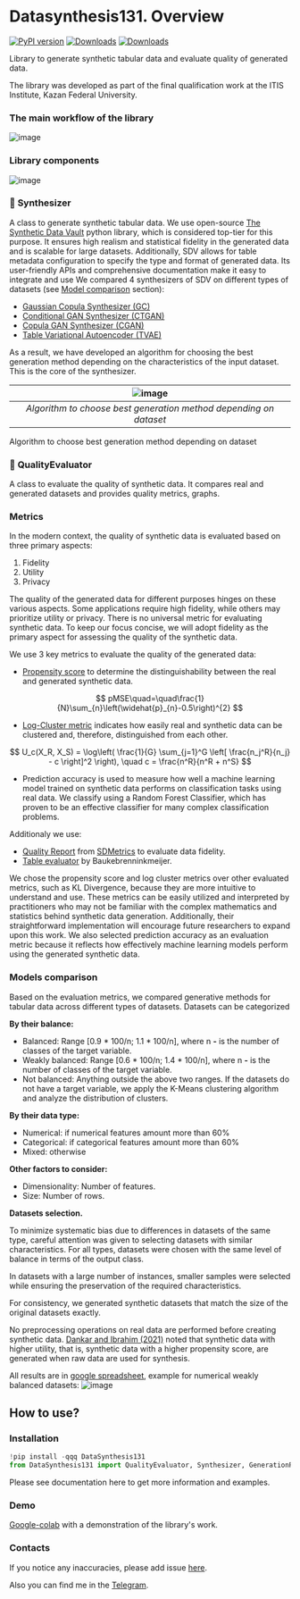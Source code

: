 # Datasynthesis131. Overview
[![PyPI version](https://badge.fury.io/py/DataSynthesis131.svg)](https://badge.fury.io/py/DataSynthesis131)
[![Downloads](https://pepy.tech/badge/DataSynthesis131)](https://pepy.tech/project/DataSynthesis131)
[![Downloads](https://pepy.tech/badge/DataSynthesis131/month)](https://pepy.tech/project/DataSynthesis131)

Library to generate synthetic tabular data and evaluate quality of generated data.

The library was developed as part of the final qualification work at the ITIS Institute, Kazan Federal University.

### The main workflow of the library
![image](https://github.com/MaratElagin/DataSynthesis131/assets/78168429/7df94cc6-c702-4229-8ac8-a43b4bd909de)

### Library components
![image](https://github.com/MaratElagin/DataSynthesis131/assets/78168429/f51280cf-2a96-40ee-828d-8c08dea7e761)

### 🎲 **Synthesizer**
A class to generate synthetic tabular data. We use open-source [The Synthetic Data Vault](https://docs.sdv.dev/sdv) python library, which is considered top-tier for this purpose. It ensures high realism and statistical fidelity in the generated data and is scalable for large datasets. Additionally, SDV allows for table metadata configuration to specify the type and format of generated data. Its user-friendly APIs and comprehensive documentation make it easy to integrate and use
We compared 4 synthesizers of SDV on different types of datasets (see [Model comparison](https://www.notion.so/Datasynthesis131-documentation-59e40c1fac4e406d88f2674a59ea83c4?pvs=21) section):

- [Gaussian Copula Synthesizer (GC)](https://docs.sdv.dev/sdv/single-table-data/modeling/synthesizers/gaussiancopulasynthesizer)
- [Conditional GAN Synthesizer (CTGAN)](https://docs.sdv.dev/sdv/single-table-data/modeling/synthesizers/ctgansynthesizer)
- [Copula GAN Synthesizer (CGAN)](https://docs.sdv.dev/sdv/single-table-data/modeling/synthesizers/copulagansynthesizer)
- [Table Variational Autoencoder (TVAE)](https://docs.sdv.dev/sdv/single-table-data/modeling/synthesizers/tvaesynthesizer)

As a result, we have developed an algorithm for choosing the best generation method depending on the characteristics of the input dataset. This is the core of the synthesizer.

| ![image](https://github.com/MaratElagin/DataSynthesis131/assets/78168429/4150d04e-0438-4492-b037-29c297167147) |
|:--:| 
| *Algorithm to choose best generation method depending on dataset* |

Algorithm to choose best generation method depending on dataset

### 📐 **QualityEvaluator**

A class to evaluate the quality of synthetic data. It compares real and generated datasets and provides quality metrics, graphs.

### Metrics

In the modern context, the quality of synthetic data is evaluated based on three primary aspects:

1. Fidelity
2. Utility
3. Privacy

The quality of the generated data for different purposes hinges on these various aspects. Some applications require high fidelity, while others may prioritize utility or privacy. There is no universal metric for evaluating synthetic data. To keep our focus concise, we will adopt fidelity as the primary aspect for assessing the quality of the synthetic data.

We use 3 key metrics to evaluate the quality of the generated data:

- [Propensity score](https://www.mdpi.com/2227-7390/11/15/3278#:~:text=distribution%20%5B26%5D.-,The%20propensity%20score,-%5B27%5D%20evaluates) to determine the distinguishability between the real and generated synthetic data.

$$
pMSE\quad=\quad\frac{1}{N}\sum_{n}\left(\widehat{p}_{n}-0.5\right)^{2}
$$

- [Log-Cluster metric](https://bmcmedresmethodol.biomedcentral.com/articles/10.1186/s12874-020-00977-1#:~:text=the%20dataset%20level.-,The%20log%2Dcluster%20metric,-%5B39%5D%20is) indicates how easily real and synthetic data can be clustered and, therefore, distinguished from each other.

$$
U_c(X_R, X_S) = \log\left( \frac{1}{G} \sum_{j=1}^G \left[ \frac{n_j^R}{n_j} - c \right]^2 \right), \quad c = \frac{n^R}{n^R + n^S}
$$

- Prediction accuracy is used to measure how well a machine learning model trained on synthetic data performs on classification tasks using real data. We classify using a Random Forest Classifier, which has proven to be an effective classifier for many complex classification problems.

Additionaly we use:

- [Quality Report](https://docs.sdv.dev/sdmetrics/reports/quality-report) from [SDMetrics](https://docs.sdv.dev/sdmetrics) to evaluate data fidelity.
- [Table evaluator](https://github.com/Baukebrenninkmeijer/table-evaluator/tree/master) by Baukebrenninkmeijer.

We chose the propensity score and log cluster metrics over other evaluated metrics, such as KL Divergence, because they are more intuitive to understand and use. These metrics can be easily utilized and interpreted by practitioners who may not be familiar with the complex mathematics and statistics behind synthetic data generation. Additionally, their straightforward implementation will encourage future researchers to expand upon this work.
We also selected prediction accuracy as an evaluation metric because it reflects how effectively machine learning models perform using the generated synthetic data.

### Models comparison

Based on the evaluation metrics, we compared generative methods for tabular data across different types of datasets. Datasets can be categorized 

**By their balance:**

- Balanced: Range [0.9 * 100/n; 1.1 * 100/n], where n **-** is the number of classes of the target variable.
- Weakly balanced: Range [0.6 * 100/n; 1.4 * 100/n], where n **-** is the number of classes of the target variable.
- Not balanced: Anything outside the above two ranges.
If the datasets do not have a target variable, we apply the K-Means clustering algorithm and analyze the distribution of clusters.

**By their data type:**

- Numerical: if numerical features amount more than 60%
- Categorical: if categorical features amount more than 60%
- Mixed: otherwise

**Other factors to consider:**

- Dimensionality: Number of features.
- Size: Number of rows.

**Datasets selection.**

To minimize systematic bias due to differences in datasets of the same type, careful attention was given to selecting datasets with similar characteristics. For all types, datasets were chosen with the same level of balance in terms of the output class.

In datasets with a large number of instances, smaller samples were selected while ensuring the preservation of the required characteristics.

For consistency, we generated synthetic datasets that match the size of the original datasets exactly.

No preprocessing operations on real data are performed before creating synthetic data. [Dankar and Ibrahim (2021)](https://www.mdpi.com/2076-3417/11/5/2158#:~:text=Does%20preprocessing%20real%20data%20prior%20to%20the%20generation%20of%20synthetic%20data%20improve%20the%20utility%20of%20the%20generated%20synthetic%20data%3F) noted that synthetic data with higher utility, that is, synthetic data with a higher propensity score, are generated when raw data are used for synthesis.

All results are in [google spreadsheet](https://docs.google.com/spreadsheets/d/1zOwbl4434EyLFWBd1YC-W45_H1f1AFZaTMWjnS6VhUY/edit?usp=sharing), example for numerical weakly balanced datasets:
![image](https://github.com/MaratElagin/DataSynthesis131/assets/78168429/c94370e9-8a21-4b82-8963-e5d549a20bc9)

## How to use?

### Installation

```python
!pip install -qqq DataSynthesis131
from DataSynthesis131 import QualityEvaluator, Synthesizer, GenerationParams
```

Please see documentation here to get more information and examples.

### Demo

[Google-colab](https://colab.research.google.com/drive/1D66Nfn_miaiLtaa09fVR0Uu6_pDr6LCm?usp=sharing) with a demonstration of the library's work.

### Contacts

If you notice any inaccuracies, please add issue [here](https://github.com/MaratElagin/DataSynthesis131/issues).

Also you can find me in the [Telegram](https://t.me/TBag2002).

